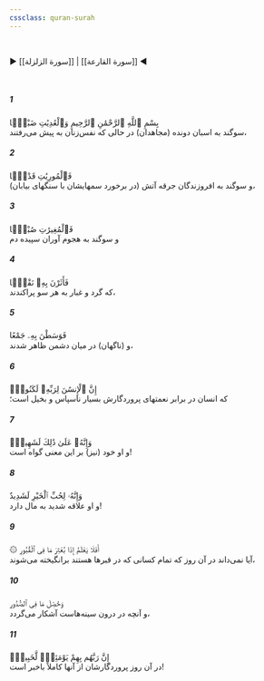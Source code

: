 ```yaml
---
cssclass: quran-surah
---
```

<br>

▶ [[سورة الزلزلة]] | [[سورة القارعة]] ◀

<br>

##### 1

<span class="ayah">بِسْمِ ٱللَّهِ ٱلرَّحْمَٰنِ ٱلرَّحِيمِ وَٱلْعَٰدِيَٰتِ ضَبْحًۭا</span>
<br><span class="ayah_translation">سوگند به اسبان دونده (مجاهدان) در حالی که نفس‌زنان به پیش می‌رفتند،</span>

##### 2

<span class="ayah">فَٱلْمُورِيَٰتِ قَدْحًۭا</span>
<br><span class="ayah_translation">و سوگند به افروزندگان جرقه آتش (در برخورد سمهایشان با سنگهای بیابان)،</span>

##### 3

<span class="ayah">فَٱلْمُغِيرَٰتِ صُبْحًۭا</span>
<br><span class="ayah_translation">و سوگند به هجوم آوران سپیده دم‌</span>

##### 4

<span class="ayah">فَأَثَرْنَ بِهِۦ نَقْعًۭا</span>
<br><span class="ayah_translation">که گرد و غبار به هر سو پراکندند،</span>

##### 5

<span class="ayah">فَوَسَطْنَ بِهِۦ جَمْعًا</span>
<br><span class="ayah_translation">و (ناگهان) در میان دشمن ظاهر شدند،</span>

##### 6

<span class="ayah">إِنَّ ٱلْإِنسَٰنَ لِرَبِّهِۦ لَكَنُودٌۭ</span>
<br><span class="ayah_translation">که انسان در برابر نعمتهای پروردگارش بسیار ناسپاس و بخیل است؛</span>

##### 7

<span class="ayah">وَإِنَّهُۥ عَلَىٰ ذَٰلِكَ لَشَهِيدٌۭ</span>
<br><span class="ayah_translation">و او خود (نیز) بر این معنی گواه است!</span>

##### 8

<span class="ayah">وَإِنَّهُۥ لِحُبِّ ٱلْخَيْرِ لَشَدِيدٌ</span>
<br><span class="ayah_translation">و او علاقه شدید به مال دارد!</span>

##### 9

<span class="ayah">۞ أَفَلَا يَعْلَمُ إِذَا بُعْثِرَ مَا فِى ٱلْقُبُورِ</span>
<br><span class="ayah_translation">آیا نمی‌داند در آن روز که تمام کسانی که در قبرها هستند برانگیخته می‌شوند،</span>

##### 10

<span class="ayah">وَحُصِّلَ مَا فِى ٱلصُّدُورِ</span>
<br><span class="ayah_translation">و آنچه در درون سینه‌هاست آشکار می‌گردد،</span>

##### 11

<span class="ayah">إِنَّ رَبَّهُم بِهِمْ يَوْمَئِذٍۢ لَّخَبِيرٌۢ</span>
<br><span class="ayah_translation">در آن روز پروردگارشان از آنها کاملاً باخبر است!</span>

